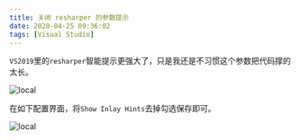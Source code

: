 ```yaml
---
title: 关闭 resharper 的参数提示
date: 2020-04-25 09:36:02
tags: [Visual Studio]
---
```


`VS2019`里的`resharper`智能提示更强大了，只是我还是不习惯这个参数把代码撑的太长。

![local](resharper.png)



在如下配置界面，将`Show Inlay Hints`去掉勾选保存即可。

![local](configuration.png)

